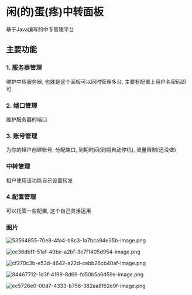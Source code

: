 # 闲(的)蛋(疼)中转面板
基于Java编写的中专管理平台

## 主要功能
### 1. 服务器管理
维护中转服务器, 也就是这个面板可以同时管理多台, 主要有配置上用户名密码即可

### 2. 端口管理
维护服务器的端口

### 3. 账号管理
为你的租户创建账号, 分配端口, 到期时间(到期自动停机), 流量限制(还没做)

### 中转管理
租户使用该功能自己设置转发

### 4.配置管理
可以托管一些配置, 这个自己灵活运用

### 图片
![53564855-70e8-4fa4-b8c3-1a7bca94e35b-image.png](/assets/uploads/files/1597927557126-53564855-70e8-4fa4-b8c3-1a7bca94e35b-image.png) 

![ec36dbf1-51af-40be-a2bf-3e7f1405d954-image.png](/assets/uploads/files/1597927598320-ec36dbf1-51af-40be-a2bf-3e7f1405d954-image.png) 

![cf270c3b-e53d-4642-a22d-cebb26cb40af-image.png](/assets/uploads/files/1597927655901-cf270c3b-e53d-4642-a22d-cebb26cb40af-image.png) 

![84467712-1d3f-4199-8d69-fd50b5a6d59e-image.png](/assets/uploads/files/1597927719987-84467712-1d3f-4199-8d69-fd50b5a6d59e-image.png) 

![ec5726e0-00d7-4333-b756-382aa8f62e9f-image.png](/assets/uploads/files/1597927833348-ec5726e0-00d7-4333-b756-382aa8f62e9f-image.png)
